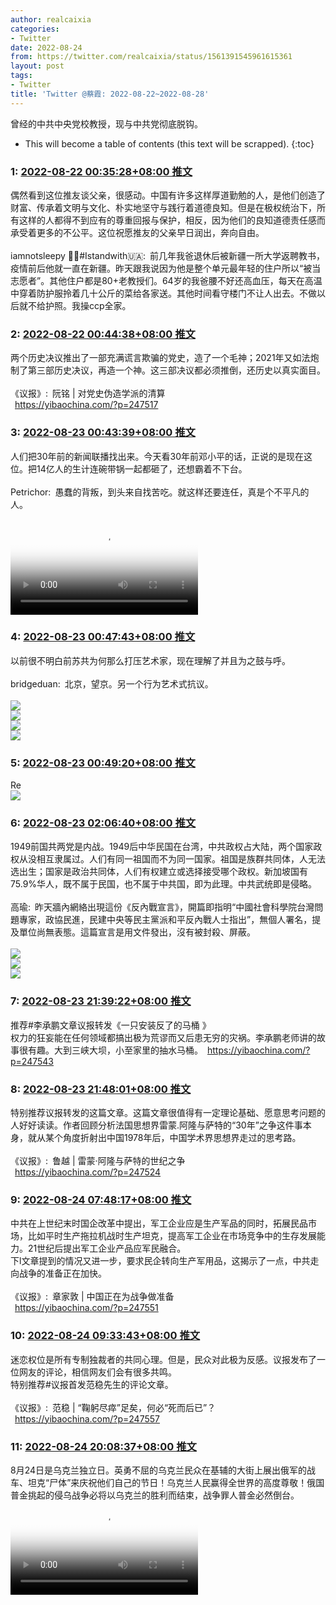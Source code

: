 ```yaml
---
author: realcaixia
categories:
- Twitter
date: 2022-08-24
from: https://twitter.com/realcaixia/status/1561391545961615361
layout: post
tags:
- Twitter
title: 'Twitter @蔡霞: 2022-08-22~2022-08-28'
---
```


曾经的中共中央党校教授，现与中共党彻底脱钩。 

* This will become a table of contents (this text will be scrapped).
{:toc}

### 1: [2022-08-22 00:35:28+08:00 推文](https://twitter.com/realcaixia/status/1561391545961615361)

偶然看到这位推友谈父亲，很感动。中国有许多这样厚道勤勉的人，是他们创造了财富、传承着文明与文化、朴实地坚守与践行着道德良知。但是在极权统治下，所有这样的人都得不到应有的尊重回报与保护，相反，因为他们的良知道德责任感而承受着更多的不公平。这位祝愿推友的父亲早日润出，奔向自由。<br><br>iamnotsleepy 🏳️‍🌈#Istandwith🇺🇦: 前几年我爸退休后被新疆一所大学返聘教书，疫情前后他就一直在新疆。昨天跟我说因为他是整个单元最年轻的住户所以“被当志愿者”。其他住户都是80+老教授们。64岁的我爸腰不好还高血压，每天在高温中穿着防护服拎着几十公斤的菜给各家送。其他时间看守楼门不让人出去。不做以后就不给护照。我操ccp全家。<br>

### 2: [2022-08-22 00:44:38+08:00 推文](https://twitter.com/realcaixia/status/1561393854728658944)

两个历史决议推出了一部充满谎言欺骗的党史，造了一个毛神；2021年又如法炮制了第三部历史决议，再造一个神。这三部决议都必须推倒，还历史以真实面目。<br><br>《议报》: 阮铭 | 对党史伪造学派的清算<br> <a href="https://yibaochina.com/?p=247517" target="_blank" rel="noopener noreferrer">https://yibaochina.com/?p=247517</a>

### 3: [2022-08-23 00:43:39+08:00 推文](https://twitter.com/realcaixia/status/1561755993155018753)

人们把30年前的新闻联播找出来。今天看30年前邓小平的话，正说的是现在这位。把14亿人的生计连碗带锅一起都砸了，还想霸着不下台。<br><br>Petrichor: 愚蠢的背叛，到头来自找苦吃。就这样还要连任，真是个不平凡的人。<br><br><video src="https://video.twimg.com/ext_tw_video/1561597801066283008/pu/vid/736x716/IxDH2HiH_74UYgQg.mp4?tag=12" controls="controls" poster="https://pbs.twimg.com/ext_tw_video_thumb/1561597801066283008/pu/img/EO5rAzJZo40E1-9d.jpg"></video>

### 4: [2022-08-23 00:47:43+08:00 推文](https://twitter.com/realcaixia/status/1561757018674937856)

以前很不明白前苏共为何那么打压艺术家，现在理解了并且为之鼓与呼。<br><br>bridgeduan: 北京，望京。另一个行为艺术式抗议。<br><br><img style="" src="https://pbs.twimg.com/media/Favv79CaMAIB-Ek?format=jpg&amp;name=orig" referrerpolicy="no-referrer"><br><img style="" src="https://pbs.twimg.com/media/FavwAq8aMAAWWfS?format=jpg&amp;name=orig" referrerpolicy="no-referrer"><br><img style="" src="https://pbs.twimg.com/media/FavwFH1agAAzYPX?format=jpg&amp;name=orig" referrerpolicy="no-referrer"><br><img style="" src="https://pbs.twimg.com/media/FavwGgMacAAzNoU?format=jpg&amp;name=orig" referrerpolicy="no-referrer">

### 5: [2022-08-23 00:49:20+08:00 推文](https://twitter.com/realcaixia/status/1561757423928590336)

Re <br><img style="" src="https://pbs.twimg.com/media/Fax6GT7WIAAJkQ5?format=jpg&amp;name=orig" referrerpolicy="no-referrer">

### 6: [2022-08-23 02:06:40+08:00 推文](https://twitter.com/realcaixia/status/1561776886367371264)

1949前国共两党是内战。1949后中华民国在台湾，中共政权占大陆，两个国家政权从没相互隶属过。人们有同一祖国而不为同一国家。祖国是族群共同体，人无法选出生；国家是政治共同体，人们有权建立或选择接受哪个政权。新加坡国有75.9%华人，既不属于民国，也不属于中共国，即为此理。中共武统即是侵略。<br><br>高瑜: 昨天牆內網絡出現這份《反內戰宣言》，開篇即指明“中國社會科學院台灣問題專家，政協民進，民建中央等民主黨派和平反內戰人士指出”，無個人署名，提及單位尚無表態。這篇宣言是用文件發出，沒有被封殺、屏蔽。<br><br><img style="" src="https://pbs.twimg.com/media/FavY29XVQAIMLVk?format=png&amp;name=orig" referrerpolicy="no-referrer"><br><img style="" src="https://pbs.twimg.com/media/FavY5iGUUAA1hdz?format=png&amp;name=orig" referrerpolicy="no-referrer"><br><img style="" src="https://pbs.twimg.com/media/FavY-fiUUAAOtza?format=png&amp;name=orig" referrerpolicy="no-referrer">

### 7: [2022-08-23 21:39:22+08:00 推文](https://twitter.com/realcaixia/status/1562072005045850113)

推荐#李承鹏文章议报转发《一只安装反了的马桶 》<br>权力的狂妄能在任何领域都搞出极为荒谬而又后患无穷的灾祸。李承鹏老师讲的故事很有趣。大到三峡大坝，小至家里的抽水马桶。 <a href="https://yibaochina.com/?p=247543" target="_blank" rel="noopener noreferrer">https://yibaochina.com/?p=247543</a>

### 8: [2022-08-23 21:48:01+08:00 推文](https://twitter.com/realcaixia/status/1562074179654062081)

特别推荐议报转发的这篇文章。这篇文章很值得有一定理论基础、愿意思考问题的人好好读读。作者回顾分析法国思想界雷蒙.阿隆与萨特的“30年”之争这件事本身，就从某个角度折射出中国1978年后，中国学术界思想界走过的思考路。<br><br>《议报》: 鲁越 | 雷蒙·阿隆与萨特的世纪之争<br> <a href="https://yibaochina.com/?p=247524" target="_blank" rel="noopener noreferrer">https://yibaochina.com/?p=247524</a>

### 9: [2022-08-24 07:48:17+08:00 推文](https://twitter.com/realcaixia/status/1562225242650644480)

中共在上世纪末时国企改革中提出，军工企业应是生产军品的同时，拓展民品市场，比如平时生产拖拉机战时生产坦克，提高军工企业在市场竞争中的生存发展能力。21世纪后提出军工企业产品应军民融合。<br>下l文章提到的情况又进一步，要求民企转向生产军用品，这揭示了一点，中共走向战争的准备正在加快。<br><br>《议报》: 章家敦 | 中国正在为战争做准备<br> <a href="https://yibaochina.com/?p=247551" target="_blank" rel="noopener noreferrer">https://yibaochina.com/?p=247551</a>

### 10: [2022-08-24 09:33:43+08:00 推文](https://twitter.com/realcaixia/status/1562251775041851392)

迷恋权位是所有专制独裁者的共同心理。但是，民众对此极为反感。议报发布了一位网友的评论，相信网友们会有很多共鸣。<br>特别推荐#议报首发范稳先生的评论文章。<br><br>《议报》: 范稳 | “鞠躬尽瘁”足矣，何必“死而后已”？<br> <a href="https://yibaochina.com/?p=247557" target="_blank" rel="noopener noreferrer">https://yibaochina.com/?p=247557</a>

### 11: [2022-08-24 20:08:37+08:00 推文](https://twitter.com/realcaixia/status/1562411553441271809)

8月24日是乌克兰独立日。英勇不屈的乌克兰民众在基辅的大街上展出俄军的战车、坦克“尸体”来庆祝他们自己的节日！乌克兰人民赢得全世界的高度尊敬！俄国普金挑起的侵乌战争必将以乌克兰的胜利而结束，战争罪人普金必然倒台。<br><video src="https://video.twimg.com/ext_tw_video/1562411456661970945/pu/vid/720x1280/AiAnjFW67SHKsuTH.mp4?tag=12" controls="controls" poster="https://pbs.twimg.com/ext_tw_video_thumb/1562411456661970945/pu/img/dzPWxG2Duf1NSkkH.jpg"></video>


